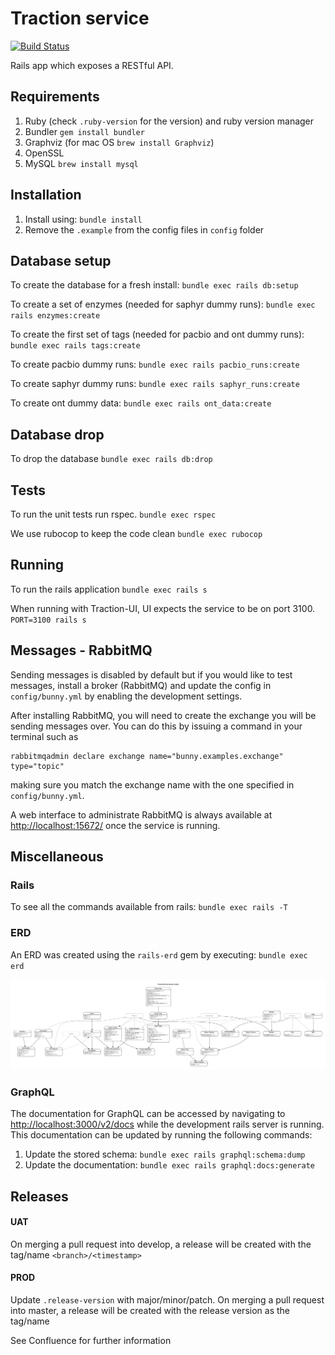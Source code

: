 # Traction service

[![Build Status](https://travis-ci.org/sanger/traction-service.svg?branch=devel)](https://travis-ci.org/sanger/traction-service)

Rails app which exposes a RESTful API.

## Requirements

1. Ruby (check `.ruby-version` for the version) and ruby version manager
1. Bundler `gem install bundler`
1. Graphviz (for mac OS `brew install Graphviz`)
1. OpenSSL
1. MySQL `brew install mysql`

## Installation

1. Install using: `bundle install`
1. Remove the `.example` from the config files in `config` folder

## Database setup

To create the database for a fresh install: `bundle exec rails db:setup`

To create a set of enzymes (needed for saphyr dummy runs): `bundle exec rails enzymes:create`

To create the first set of tags (needed for pacbio and ont dummy runs): `bundle exec rails tags:create`

To create pacbio dummy runs: `bundle exec rails pacbio_runs:create`

To create saphyr dummy runs: `bundle exec rails saphyr_runs:create`

To create ont dummy data: `bundle exec rails ont_data:create`

## Database drop

To drop the database `bundle exec rails db:drop`


## Tests
To run the unit tests run rspec. `bundle exec rspec`

We use rubocop to keep the code clean `bundle exec rubocop`


## Running

To run the rails application `bundle exec rails s`

When running with Traction-UI, UI expects the service to be on port 3100. `PORT=3100 rails s`


## Messages - RabbitMQ

Sending messages is disabled by default but if you would like to test messages, install a broker
(RabbitMQ) and update the config in `config/bunny.yml` by enabling the development settings.

After installing RabbitMQ, you will need to create the exchange you will be sending messages over.
You can do this by issuing a command in your terminal such as

    rabbitmqadmin declare exchange name="bunny.examples.exchange" type="topic"

making sure you match the exchange name with the one specified in `config/bunny.yml`.

A web interface to administrate RabbitMQ is always available at [http://localhost:15672/](http://localhost:15672/) once the service is running.

## Miscellaneous

### Rails

To see all the commands available from rails: `bundle exec rails -T`

### ERD

An ERD was created using the `rails-erd` gem by executing: `bundle exec erd`

![ERD](erd.jpg "ERD")

### GraphQL

The documentation for GraphQL can be accessed by navigating to [http://localhost:3000/v2/docs](http://localhost:3000/v2/docs) while the development rails server is running.
This documentation can be updated by running the following commands:

1. Update the stored schema: `bundle exec rails graphql:schema:dump`
1. Update the documentation: `bundle exec rails graphql:docs:generate`

## Releases

#### UAT
On merging a pull request into develop, a release will be created with the tag/name `<branch>/<timestamp>`

#### PROD
Update `.release-version` with major/minor/patch. On merging a pull request into master, a release will be created with the release version as the tag/name 

See Confluence for further information
